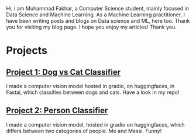 
Hi, 
I am Muhammad Fakhar, a Computer Science student, mainly focused in Data Science and Machine Learning. 
As a Machine Learning practitioner, I have been writing posts and blogs on Data science and ML, here too. 
Thank you for visiting my blog page. I hope you enjoy my articles!
Thank you.

# Projects

## [Project 1: Dog vs Cat Classifier](https://github.com/fakhar-iqbal/FastaiImplementations/tree/main)
I made a computer vision model hosted in gradio, on huggingfaces, in Fastai, which classifies between dogs and cats. Have a look in my repo!

## [Project 2: Person Classifier](https://github.com/fakhar-iqbal/FastaiImplementations/tree/main)
I made a computer vision model, hosted in gradio on huggingfaces, which differs between two categories of people. Me and Messi. Funny! 

